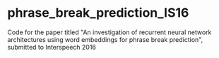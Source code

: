 # phrase_break_prediction_IS16
Code for the paper titled "An investigation of recurrent neural network architectures using word embeddings for phrase break prediction", submitted to Interspeech 2016

